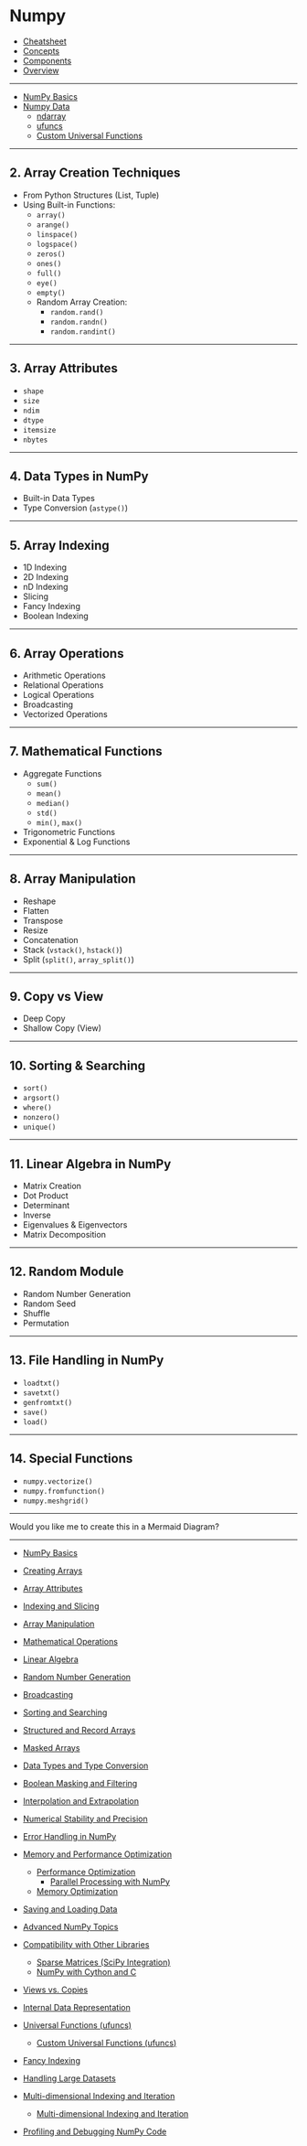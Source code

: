 # Numpy

- [Cheatsheet](lessons/cheatsheet/readme.md)
- [Concepts](lessons/concepts/readme.md)
- [Components](lessons/components/readme.md)
- [Overview](lessons/overview/readme.md)


---


- [NumPy Basics](lessons/basics/readme.md)
- [Numpy Data](lessons/data/readme.md)
    - [ndarray](lessons/ndarray/readme.md)
    - [ufuncs](lessons/universal_functions/readme.md)
    - [Custom Universal Functions](lessons/custom_universal_functions/readme.md)
---

## 2. Array Creation Techniques  
- From Python Structures (List, Tuple)  
- Using Built-in Functions:  
  - `array()`  
  - `arange()`  
  - `linspace()`  
  - `logspace()`  
  - `zeros()`  
  - `ones()`  
  - `full()`  
  - `eye()`  
  - `empty()`  
  - Random Array Creation:  
    - `random.rand()`  
    - `random.randn()`  
    - `random.randint()`  

---

## 3. Array Attributes  
- `shape`  
- `size`  
- `ndim`  
- `dtype`  
- `itemsize`  
- `nbytes`  

---

## 4. Data Types in NumPy  
- Built-in Data Types  
- Type Conversion (`astype()`)  

---

## 5. Array Indexing  
- 1D Indexing  
- 2D Indexing  
- nD Indexing  
- Slicing  
- Fancy Indexing  
- Boolean Indexing  

---

## 6. Array Operations  
- Arithmetic Operations  
- Relational Operations  
- Logical Operations  
- Broadcasting  
- Vectorized Operations  

---

## 7. Mathematical Functions  
- Aggregate Functions  
  - `sum()`  
  - `mean()`  
  - `median()`  
  - `std()`  
  - `min()`, `max()`  
- Trigonometric Functions  
- Exponential & Log Functions  

---

## 8. Array Manipulation  
- Reshape  
- Flatten  
- Transpose  
- Resize  
- Concatenation  
- Stack (`vstack()`, `hstack()`)  
- Split (`split()`, `array_split()`)  

---

## 9. Copy vs View  
- Deep Copy  
- Shallow Copy (View)  

---

## 10. Sorting & Searching  
- `sort()`  
- `argsort()`  
- `where()`  
- `nonzero()`  
- `unique()`  

---

## 11. Linear Algebra in NumPy  
- Matrix Creation  
- Dot Product  
- Determinant  
- Inverse  
- Eigenvalues & Eigenvectors  
- Matrix Decomposition  

---

## 12. Random Module  
- Random Number Generation  
- Random Seed  
- Shuffle  
- Permutation  

---

## 13. File Handling in NumPy  
- `loadtxt()`  
- `savetxt()`  
- `genfromtxt()`  
- `save()`  
- `load()`  

---

## 14. Special Functions  
- `numpy.vectorize()`  
- `numpy.fromfunction()`  
- `numpy.meshgrid()`  

---

Would you like me to create this in a Mermaid Diagram?

---

- [NumPy Basics](lessons/numpy_basics/readme.md)  
- [Creating Arrays](lessons/creating_arrays/readme.md)  
- [Array Attributes](lessons/array_attributes/readme.md)  
- [Indexing and Slicing](lessons/indexing_and_slicing/readme.md)  
- [Array Manipulation](lessons/array_manipulation/readme.md)  
- [Mathematical Operations](lessons/mathematical_operations/readme.md)  
- [Linear Algebra](lessons/linear_algebra/readme.md)  
- [Random Number Generation](lessons/random_number_generation/readme.md)  
- [Broadcasting](lessons/broadcasting/readme.md)  
- [Sorting and Searching](lessons/sorting_and_searching/readme.md)  
- [Structured and Record Arrays](lessons/structured_and_record_arrays/readme.md)  
- [Masked Arrays](lessons/masked_arrays/readme.md)  


- [Data Types and Type Conversion](lessons/data_types_and_conversion/readme.md)
- [Boolean Masking and Filtering](lessons/boolean_masking/readme.md)
- [Interpolation and Extrapolation](lessons/interpolation_extrapolation/readme.md)
- [Numerical Stability and Precision](lessons/numerical_stability/readme.md)
- [Error Handling in NumPy](lessons/error_handling/readme.md)


- [Memory and Performance Optimization](lessons/optimization/readme.md) 
    - [Performance Optimization](lessons/performance_optimization/readme.md) 
        - [Parallel Processing with NumPy](lessons/parallel_processing/readme.md) 
    - [Memory Optimization](lessons/memory_optimization/readme.md) 
- [Saving and Loading Data](lessons/saving_and_loading_data/readme.md)  
- [Advanced NumPy Topics](lessons/advanced_numpy_topics/readme.md)  
- [Compatibility with Other Libraries](lessons/compatibility_with_other_libraries/readme.md)  
    - [Sparse Matrices (SciPy Integration)](lessons/sparse_matrices/readme.md)  
    - [NumPy with Cython and C](lessons/numpy_with_cython/readme.md)  

- [Views vs. Copies](lessons/views_vs_copies/readme.md)  

- [Internal Data Representation](lessons/internal_data_representation/readme.md)

- [Universal Functions (ufuncs)](lessons/universal_functions/readme.md)  
    - [Custom Universal Functions (ufuncs)](lessons/custom_universal_functions/readme.md)

- [Fancy Indexing](lessons/fancy_indexing/readme.md)  

- [Handling Large Datasets](lessons/handling_large_datasets/readme.md)  
- [Multi-dimensional Indexing and Iteration](lessons/multi_dimensional_indexing/readme.md)  
    - [Multi-dimensional Indexing and Iteration](lessons/multi_dimensional_index_iteration/readme.md)  
 

- [Profiling and Debugging NumPy Code](lessons/profiling_and_debugging/readme.md)  

